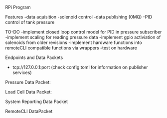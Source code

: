 RPi Program


Features
-data aquisition
-solenoid control
-data publishing (0MQ)
-PID control of tank pressure


TO-DO
-implement closed loop control model for PID in pressure subscriber
-implement scaling for reading pressure data
-implement gpio activiation of solenoids from older revisions
    -implement hardware functions into remoteCLI compatible functions via wrappers
-test on hardware

Endpoints and Data Packets
- tcp://127.0.0.1:port (check config.toml for information on publisher services)

Pressure Data Packet:






Load Cell Data Packet:







System Reporting Data Packet





RemoteCLI DataPacket
